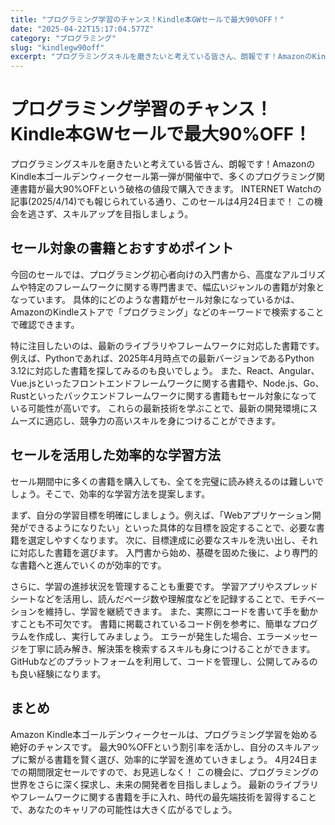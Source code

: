 ```yaml
---
title: "プログラミング学習のチャンス！Kindle本GWセールで最大90%OFF！"
date: "2025-04-22T15:17:04.577Z"
category: "プログラミング"
slug: "kindlegw90off"
excerpt: "プログラミングスキルを磨きたいと考えている皆さん、朗報です！AmazonのKindle本ゴールデンウィークセール第一弾が開催中で、多くのプログラミング関連書籍が最大90%OFFという破格の値段で購入できます。  INTERNET Watchの記事(2025/4/14)でも報じられている通り、このセー..."
---
```


# プログラミング学習のチャンス！Kindle本GWセールで最大90%OFF！

プログラミングスキルを磨きたいと考えている皆さん、朗報です！AmazonのKindle本ゴールデンウィークセール第一弾が開催中で、多くのプログラミング関連書籍が最大90%OFFという破格の値段で購入できます。  INTERNET Watchの記事(2025/4/14)でも報じられている通り、このセールは4月24日まで！  この機会を逃さず、スキルアップを目指しましょう。


## セール対象の書籍とおすすめポイント

今回のセールでは、プログラミング初心者向けの入門書から、高度なアルゴリズムや特定のフレームワークに関する専門書まで、幅広いジャンルの書籍が対象となっています。  具体的にどのような書籍がセール対象になっているかは、AmazonのKindleストアで「プログラミング」などのキーワードで検索することで確認できます。

特に注目したいのは、最新のライブラリやフレームワークに対応した書籍です。例えば、Pythonであれば、2025年4月時点での最新バージョンであるPython 3.12に対応した書籍を探してみるのも良いでしょう。  また、React、Angular、Vue.jsといったフロントエンドフレームワークに関する書籍や、Node.js、Go、Rustといったバックエンドフレームワークに関する書籍もセール対象になっている可能性が高いです。  これらの最新技術を学ぶことで、最新の開発環境にスムーズに適応し、競争力の高いスキルを身につけることができます。


## セールを活用した効率的な学習方法

セール期間中に多くの書籍を購入しても、全てを完璧に読み終えるのは難しいでしょう。そこで、効率的な学習方法を提案します。

まず、自分の学習目標を明確にしましょう。例えば、「Webアプリケーション開発ができるようになりたい」といった具体的な目標を設定することで、必要な書籍を選定しやすくなります。  次に、目標達成に必要なスキルを洗い出し、それに対応した書籍を選びます。  入門書から始め、基礎を固めた後に、より専門的な書籍へと進んでいくのが効率的です。

さらに、学習の進捗状況を管理することも重要です。  学習アプリやスプレッドシートなどを活用し、読んだページ数や理解度などを記録することで、モチベーションを維持し、学習を継続できます。  また、実際にコードを書いて手を動かすことも不可欠です。  書籍に掲載されているコード例を参考に、簡単なプログラムを作成し、実行してみましょう。  エラーが発生した場合、エラーメッセージを丁寧に読み解き、解決策を検索するスキルも身につけることができます。  GitHubなどのプラットフォームを利用して、コードを管理し、公開してみるのも良い経験になります。


## まとめ

Amazon Kindle本ゴールデンウィークセールは、プログラミング学習を始める絶好のチャンスです。  最大90%OFFという割引率を活かし、自分のスキルアップに繋がる書籍を賢く選び、効率的に学習を進めていきましょう。  4月24日までの期間限定セールですので、お見逃しなく！  この機会に、プログラミングの世界をさらに深く探求し、未来の開発者を目指しましょう。  最新のライブラリやフレームワークに関する書籍を手に入れ、時代の最先端技術を習得することで、あなたのキャリアの可能性は大きく広がるでしょう。
